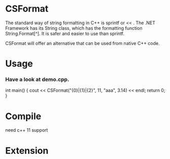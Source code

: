 CSFormat
========
The standard way of string formatting in C++ is sprintf or << .
The .NET Framework has its String class, which has the formatting function String.Format[^]. 
It is safer and easier to use than sprintf.

CSFormat will offer an alternative that can be used from native C++ code.


Usage
========
### Have a look at demo.cpp.
int main()
{
  cout << CSFormat("{0}|{1}|{2}", 11, "aaa", 3.14) << endl;
  return 0;
}

Compile
========
need c++ 11 support

Extension
========
